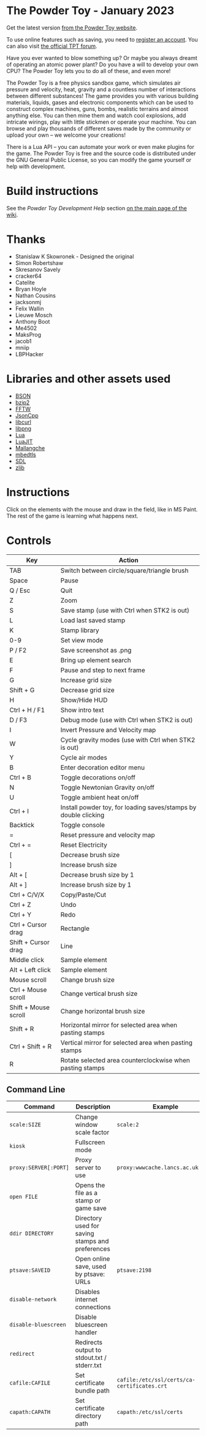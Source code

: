 The Powder Toy - January 2023
==========================

Get the latest version [from the Powder Toy website](https://powdertoy.co.uk/Download.html).

To use online features such as saving, you need to [register an account](https://powdertoy.co.uk/Register.html).
You can also visit [the official TPT forum](https://powdertoy.co.uk/Discussions/Categories/Index.html).

Have you ever wanted to blow something up? Or maybe you always dreamt of operating an atomic power plant? Do you have a will to develop your own CPU? The Powder Toy lets you to do all of these, and even more!

The Powder Toy is a free physics sandbox game, which simulates air pressure and velocity, heat, gravity and a countless number of interactions between different substances! The game provides you with various building materials, liquids, gases and electronic components which can be used to construct complex machines, guns, bombs, realistic terrains and almost anything else. You can then mine them and watch cool explosions, add intricate wirings, play with little stickmen or operate your machine. You can browse and play thousands of different saves made by the community or upload your own – we welcome your creations!

There is a Lua API – you can automate your work or even make plugins for the game. The Powder Toy is free and the source code is distributed under the GNU General Public License, so you can modify the game yourself or help with development.

Build instructions
===========================================================================

See the _Powder Toy Development Help_ section [on the main page of the wiki](https://powdertoy.co.uk/Wiki/W/Main_Page.html).

Thanks
===========================================================================

* Stanislaw K Skowronek - Designed the original
* Simon Robertshaw
* Skresanov Savely
* cracker64
* Catelite
* Bryan Hoyle
* Nathan Cousins
* jacksonmj
* Felix Wallin
* Lieuwe Mosch
* Anthony Boot
* Me4502
* MaksProg
* jacob1
* mniip
* LBPHacker

Libraries and other assets used
===========================================================================

* [BSON](https://github.com/interactive-matter/bson-c)
* [bzip2](http://www.bzip.org/)
* [FFTW](http://fftw.org/)
* [JsonCpp](https://github.com/open-source-parsers/jsoncpp)
* [libcurl](https://curl.se/libcurl/)
* [libpng](http://www.libpng.org/pub/png/libpng.html)
* [Lua](https://www.lua.org/)
* [LuaJIT](https://luajit.org/)
* [Mallangche](https://github.com/JammPark/Mallangche)
* [mbedtls](https://www.trustedfirmware.org/projects/mbed-tls/)
* [SDL](https://libsdl.org/)
* [zlib](https://www.zlib.net/)

Instructions
===========================================================================

Click on the elements with the mouse and draw in the field, like in MS Paint. The rest of the game is learning what happens next.

Controls
===========================================================================

| Key                     | Action                                                          |
| ----------------------- | --------------------------------------------------------------- |
| TAB                     | Switch between circle/square/triangle brush                     |
| Space                   | Pause                                                           |
| Q / Esc                 | Quit                                                            |
| Z                       | Zoom                                                            |
| S                       | Save stamp (use with Ctrl when STK2 is out)                     |
| L                       | Load last saved stamp                                           |
| K                       | Stamp library                                                   |
| 0-9                     | Set view mode                                                   |
| P / F2                  | Save screenshot as .png                                         |
| E                       | Bring up element search                                         |
| F                       | Pause and step to next frame                                    |
| G                       | Increase grid size                                              |
| Shift + G               | Decrease grid size                                              |
| H                       | Show/Hide HUD                                                   |
| Ctrl + H / F1           | Show intro text                                                 |
| D / F3                  | Debug mode (use with Ctrl when STK2 is out)                     |
| I                       | Invert Pressure and Velocity map                                |
| W                       | Cycle gravity modes (use with Ctrl when STK2 is out)            |
| Y                       | Cycle air modes                                                 |
| B                       | Enter decoration editor menu                                    |
| Ctrl + B                | Toggle decorations on/off                                       |
| N                       | Toggle Newtonian Gravity on/off                                 |
| U                       | Toggle ambient heat on/off                                      |
| Ctrl + I                | Install powder toy, for loading saves/stamps by double clicking |
| Backtick                | Toggle console                                                  |
| =                       | Reset pressure and velocity map                                 |
| Ctrl + =                | Reset Electricity                                               |
| \[                      | Decrease brush size                                             |
| \]                      | Increase brush size                                             |
| Alt + \[                | Decrease brush size by 1                                        |
| Alt + \]                | Increase brush size by 1                                        |
| Ctrl + C/V/X            | Copy/Paste/Cut                                                  |
| Ctrl + Z                | Undo                                                            |
| Ctrl + Y                | Redo                                                            |
| Ctrl + Cursor drag      | Rectangle                                                       |
| Shift + Cursor drag     | Line                                                            |
| Middle click            | Sample element                                                  |
| Alt + Left click        | Sample element                                                  |
| Mouse scroll            | Change brush size                                               |
| Ctrl + Mouse scroll     | Change vertical brush size                                      |
| Shift + Mouse scroll    | Change horizontal brush size                                    |
| Shift + R               | Horizontal mirror for selected area when pasting stamps         |
| Ctrl + Shift + R        | Vertical mirror for selected area when pasting stamps           |
| R                       | Rotate selected area counterclockwise when pasting stamps       |

Command Line
---------------------------------------------------------------------------

| Command               | Description                                      | Example                                     |
| --------------------- | ------------------------------------------------ | --------------------------------------------|
| `scale:SIZE`          | Change window scale factor                       | `scale:2`                                   |
| `kiosk`               | Fullscreen mode                                  |                                             |
| `proxy:SERVER[:PORT]` | Proxy server to use                              | `proxy:wwwcache.lancs.ac.uk:8080`           |
| `open FILE`           | Opens the file as a stamp or game save           |                                             |
| `ddir DIRECTORY`      | Directory used for saving stamps and preferences |                                             |
| `ptsave:SAVEID`       | Open online save, used by ptsave: URLs           | `ptsave:2198`                               |
| `disable-network`     | Disables internet connections                    |                                             |
| `disable-bluescreen`  | Disable bluescreen handler                       |                                             |
| `redirect`            | Redirects output to stdout.txt / stderr.txt      |                                             |
| `cafile:CAFILE`       | Set certificate bundle path                      | `cafile:/etc/ssl/certs/ca-certificates.crt` |
| `capath:CAPATH`       | Set certificate directory path                   | `capath:/etc/ssl/certs`                     |
